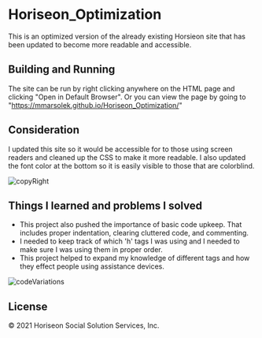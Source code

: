 # Horiseon_Optimization
This is an optimized version of the already existing Horsieon site that has been updated to become more readable and accessible.


## Building and Running
The site can be run by right clicking anywhere on the HTML page and clicking "Open in Default Browser". Or you can view the page by going to "https://mmarsolek.github.io/Horiseon_Optimization/"


## Consideration
I updated this site so it would be accessible for to those using screen readers and cleaned up the CSS to make it more readable. I also updated the font color at the bottom so it is easily visible to those that are colorblind.

![copyRight](https://user-images.githubusercontent.com/75141165/146876485-59c55ce9-73c0-4f24-98d7-05b2597ba133.PNG)


## Things I learned and problems I solved
- This project also pushed the importance of basic code upkeep. That includes proper indentation, clearing cluttered code, and commenting.
- I needed to keep track of which 'h' tags I was using and I needed to make sure I was using them in proper order. 
- This project helped to expand my knowledge of different tags and how they effect people using assistance devices.

![codeVariations](https://user-images.githubusercontent.com/75141165/146876600-61d17cfc-32da-4217-a27d-9d2a8f0d4974.PNG)

 
## License
© 2021 Horiseon Social Solution Services, Inc.
